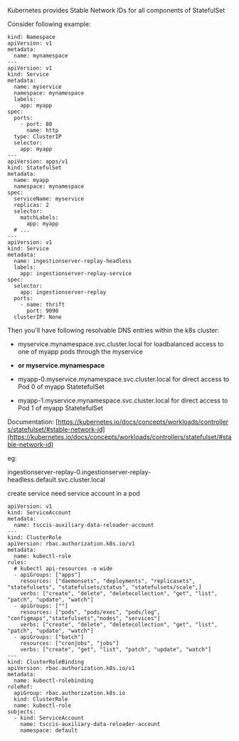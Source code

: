 Kubernetes provides Stable Network IDs for all components of StatefulSet

Consider following example:

```
kind: Namespace
apiVersion: v1
metadata:
  name: mynamespace
---
apiVersion: v1
kind: Service
metadata:
  name: myservice
  namespace: mynamespace
  labels:
    app: myapp
spec:
  ports:
    - port: 80
      name: http
  type: ClusterIP
  selector:
    app: myapp
---
apiVersion: apps/v1
kind: StatefulSet
metadata:
  name: myapp
  namespace: mynamespace
spec:
  serviceName: myservice
  replicas: 2
  selector:
    matchLabels:
      app: myapp
  # ...
---
apiVersion: v1
kind: Service
metadata:
  name: ingestionserver-replay-headless
  labels:
    app: ingestionserver-replay-service
spec:
  selector:
    app: ingestionserver-replay
  ports:
    - name: thrift
      port: 9090
  clusterIP: None
```

Then you'll have following resolvable DNS entries within the k8s cluster:

- myservice.mynamespace.svc.cluster.local for loadbalanced access to one of myapp pods through the myservice

- **or myservice.mynamespace**

- myapp-0.myservice.mynamespace.svc.cluster.local for direct access to Pod 0 of myapp StatetefulSet

- myapp-1.myservice.mynamespace.svc.cluster.local for direct access to Pod 1 of myapp StatetefulSet

Documentation: [https://kubernetes.io/docs/concepts/workloads/controllers/statefulset/#stable-network-id](https://kubernetes.io/docs/concepts/workloads/controllers/statefulset/#stable-network-id)

eg:

ingestionserver-replay-0.ingestionserver-replay-headless.default.svc.cluster.local

create service need service account in a pod

```
apiVersion: v1
kind: ServiceAccount
metadata:
  name: tsccis-auxiliary-data-reloader-account
---
kind: ClusterRole
apiVersion: rbac.authorization.k8s.io/v1
metadata:
  name: kubectl-role
rules:
  # kubectl api-resources -o wide
  - apiGroups: ["apps"]
    resources: ["daemonsets", "deployments", "replicasets", "statefulsets", "statefulsets/status", "statefulsets/scale",]
    verbs: ["create", "delete", "deletecollection", "get", "list", "patch", "update", "watch"]
  - apiGroups: [""]
    resources: ["pods", "pods/exec", "pods/log", "configmaps","statefulsets","nodes", "services"]
    verbs: ["create", "delete", "deletecollection", "get", "list", "patch", "update", "watch"]
  - apiGroups: ["batch"]
    resources: ["cronjobs", "jobs"]
    verbs: ["create", "get", "list", "patch", "update", "watch"]
---
kind: ClusterRoleBinding
apiVersion: rbac.authorization.k8s.io/v1
metadata:
  name: kubectl-rolebinding
roleRef:
  apiGroup: rbac.authorization.k8s.io
  kind: ClusterRole
  name: kubectl-role
subjects:
  - kind: ServiceAccount
    name: tsccis-auxiliary-data-reloader-account
    namespace: default
```